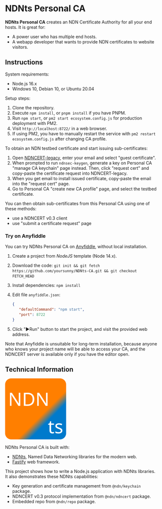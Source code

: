 # NDNts Personal CA

**NDNts Personal CA** creates an NDN Certificate Authority for all your end hosts.
It is great for:

* A power user who has multiple end hosts.
* A webapp developer that wants to provide NDN certificates to website visitors.

## Instructions

System requirements:

* Node.js 16.x
* Windows 10, Debian 10, or Ubuntu 20.04

Setup steps:

1. Clone the repository.
2. Execute `npm install`, or `pnpm install` if you have PNPM.
3. Run `npm start`, or `pm2 start ecosystem.config.js` for production deployment with PM2.
4. Visit `http://localhost:8722/` in a web browser.
5. If using PM2, you have to manually restart the service with `pm2 restart ecosystem.config.js` after changing CA profile.

To obtain an NDN testbed certificate and start issuing sub-certificates:

1. Open [NDNCERT-legacy](https://ndncert.named-data.net/), enter your email and select "guest certificate".
2. When prompted to run `ndnsec-keygen`, generate a key on Personal CA "manage CA keychain" page instead.
   Then, click "request cert" and copy-paste the certificate request into NDNCERT-legacy.
3. When you get email to install issued certificate, copy-paste the email into the "request cert" page.
4. Go to Personal CA "create new CA profile" page, and select the testbed certificate.

You can then obtain sub-certificates from this Personal CA using one of these methods:

* use a NDNCERT v0.3 client
* use "submit a certificate request" page

### Try on Anyfiddle

You can try NDNts Personal CA on [Anyfiddle](https://anyfiddle.com), without local installation.

1. Create a project from *NodeJS* template (Node 14.x).
2. Download the code: `git init && git fetch https://github.com/yoursunny/NDNts-CA.git && git checkout FETCH_HEAD`
3. Install dependencies: `npm install`
4. Edit file `anyfiddle.json`:

    ```json
    {
       "defaultCommand": "npm start",
       "port": 8722
    }
    ```

5. Click "▶️Run" button to start the project, and visit the provided web address.

Note that Anyfiddle is unsuitable for long-term installation, because anyone who knows your project name will be able to access your CA, and the NDNCERT server is available only if you have the editor open.

## Technical Information

![NDNts logo](public/logo.svg)

NDNts Personal CA is built with:

* [NDNts](https://yoursunny.com/p/NDNts/), Named Data Networking libraries for the modern web.
* [Fastify](https://www.fastify.io/) web framework.

This project shows how to write a Node.js application with NDNts libraries.
It also demonstrates these NDNts capabilities:

* Key generation and certificate management from `@ndn/keychain` package.
* NDNCERT v0.3 protocol implementation from `@ndn/ndncert` package.
* Embedded repo from `@ndn/repo` package.
